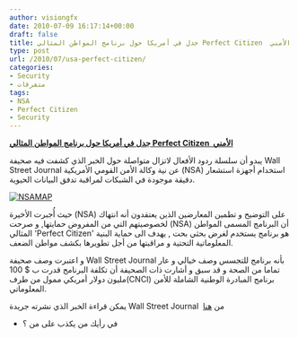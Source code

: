 ```yaml
---
author: visiongfx
date: 2010-07-09 16:17:14+00:00
draft: false
title: جدل في أمريكا حول برنامج المواطن المثالي Perfect Citizen  الأمني
type: post
url: /2010/07/usa-perfect-citizen/
categories:
- Security
- متفرقات
tags:
- NSA
- Perfect Citizen
- Security
---
```


**[جدل في أمريكا حول برنامج المواطن المثالي Perfect Citizen  الأمني](https://www.it-scoop.com/2010/07/usa-perfect-citizen/)**




يبدو أن سلسلة ردود الأفعال لاتزال متواصلة حول الخبر الذي كشفت فيه صحيفة Wall Street Journal  عن نية وكالة الأمن القومي الأمريكية (NSA) استخدام أجهزة استشعار دقيقة موجودة في الشبكات لمراقبة تدفق البيانات الحيوية.


[![NSAMAP](http://lawanddisorder.org/wp-content/uploads/2006/09/nsamap.gif)
](https://www.it-scoop.com/2010/07/usa-perfect-citizen/)

حيث أُجبرت الأخيرة (NSA) على التوضيح و تطمين المعارضين الذين يعتقدون أنه انتهاك لخصوصيتهم التي من المفروض حمايتها, و صرحت (NSA)  أن البرنامج المسمى المواطن المثالي  'Perfect Citizen'  هو برنامج يستخدم لغرض بحثي بحت , يهدف الى حماية البنية المعلوماتية التحتية و مراقبتها من أجل تطويرها بكشف مواطن الضعف.

و  اعتبرت وصف صحيفة Wall Street Journal  بأنه برنامج للتجسس وصف خيالي و عار تماما من الصحة و قد سبق و أشارت ذات الصحيفة أن تكلفة البرنامج قدرت ب $ 100 مليون دولار أمريكي ممول من طرف(CNCI) برنامج المبادرة الوطنية الشاملة للأمن المعلوماتي.

يمكن قراءة الخبر الذي نشرته جريدة Wall Street Journal  من [هنا](http://online.wsj.com/article/SB10001424052748704545004575352983850463108.html)
- في رأيك من يكذب على من ؟

